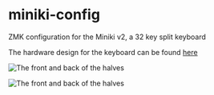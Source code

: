 # miniki-config
ZMK configuration for the Miniki v2, a 32 key split keyboard

The hardware design for the keyboard can be found [here](https://github.com/tammingaj/miniki-hardware) 

![The front and back of the halves](https://github.com/tammingaj/miniki-hardware/blob/master/miniki-v2.png)

![The front and back of the halves](https://github.com/tammingaj/miniki-hardware/blob/master/miniki-v2-bottom.png)
